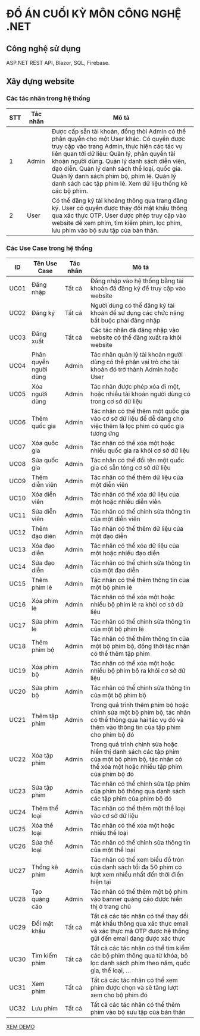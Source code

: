 # ĐỒ ÁN CUỐI KỲ MÔN CÔNG NGHỆ .NET 

## Công nghệ sử dụng
ASP.NET REST API, Blazor, SQL, Firebase.

## Xây dựng website
### **Các tác nhân trong hệ thống**

| **STT** | **Tác nhân** | **Mô tả**                                                                                                                                                                                                                                                                                                                                                                                        |
|---------|--------------|--------------------------------------------------------------------------------------------------------------------------------------------------------------------------------------------------------------------------------------------------------------------------------------------------------------------------------------------------------------------------------------------------|
| 1       | Admin        | Được cấp sẵn tài khoản, đồng thòi Admin có thể phân quyền cho một User khác. Có quyền được truy cập vào trang Admin, thực hiện các tác vụ liên quan tới dữ liệu: Quản lý, phân quyền tài khoản người dùng. Quản lý danh sách diễn viên, đạo diễn. Quản lý danh sách thể loại, quốc gia. Quản lý danh sách phim bộ, phim lẻ. Quản lý danh sách các tập phim lẻ. Xem dữ liệu thống kê các bộ phim. |
| 2       | User         | Có thể đăng ký tài khoảng thông qua trang đăng ký. User có quyền được thay đổi mật khẩu thông qua xác thực OTP. User được phép truy cập vào website để xem phim, tìm kiếm phim, lọc phim, lưu phim vào bộ sưu tập của bản thân.                                                                                                                                                                  |

### **Các Use Case trong hệ thống**

| **ID** | **Tên Use Case**      | **Tác nhân** | **Mô tả**                                                                                                                                             |
|--------|-----------------------|--------------|-------------------------------------------------------------------------------------------------------------------------------------------------------|
| UC01   | Đăng nhập             | Tất cả       | Đăng nhập vào hệ thống bằng tài khoản đã đăng ký để truy cập vào website                                                                              |
| UC02   | Đăng ký               | Tất cả       | Người dùng có thể đăng ký tài khoản để sử dụng các chức năng bắt buộc phải đăng nhập                                                                  |
| UC03   | Đăng xuất             | Tất cả       | Các tác nhân đã đăng nhập vào website có thể đăng xuất ra khỏi website                                                                                |
| UC04   | Phân quyền người dùng | Admin        | Tác nhân quản lý tài khoản người dùng có thể phân vai trò cho tài khoản đó trở thành Admin hoặc User                                                  |
| UC05   | Xóa người dùng        | Admin        | Tác nhân được phép xóa đi một, hoặc nhiều tài khoản người dùng có trong cơ sớ dữ liệu                                                                 |
| UC06   | Thêm quốc gia         | Admin        | Tác nhân có thể thêm một quốc gia vào cơ sở dữ liệu để dễ dàng cho việc thêm là lọc phim có quốc gia tương ứng                                        |
| UC07   | Xóa quốc gia          | Admin        | Tác nhân có thể xóa một hoặc nhiều quốc gia ra khỏi cơ sở dữ liệu                                                                                     |
| UC08   | Sửa quốc gia          | Admin        | Tác nhân có thể đổi tên một quốc gia có sẵn tỏng cơ sở dữ liệu                                                                                        |
| UC09   | Thêm diễn viên        | Admin        | Tác nhân có thể thêm dữ liệu của một diễn viên                                                                                                        |
| UC10   | Xóa diễn viên         | Admin        | Tác nhân có thể xóa dữ liệu của một hoặc nhiều diễn viên                                                                                              |
| UC11   | Sửa diễn viên         | Admin        | Tác nhân có thể chỉnh sửa thông tin của một diễn viên                                                                                                 |
| UC12   | Thêm đạo diẽn         | Admin        | Tác nhân có thể thêm dữ liệu của một đạo diễn                                                                                                         |
| UC13   | Xóa đạo diễn          | Admin        | Tác nhân có thể xóa dữ liệu của một hoặc nhiều đạo diễn                                                                                               |
| UC14   | Sửa đạo diễn          | Admin        | Tác nhân có thể chỉnh sửa thông tin của một đạo diễn                                                                                                  |
| UC15   | Thêm phim lẻ          | Admin        | Tác nhân có thể thêm thông tin của một bộ phim lẻ                                                                                                     |
| UC16   | Xóa phim lẻ           | Admin        | Tác nhân có thể xóa một hoặc nhiều bộ phim lẻ ra khỏi cơ sở dữ liệu                                                                                   |
| UC17   | Sửa phim lẻ           | Admin        | Tác nhân có thể chỉnh sửa thông tin của một bộ phim lẻ                                                                                                |
| UC18   | Thêm phim bộ          | Admin        | Tác nhân có thể thêm thông tin của một bộ phim bộ, đồng thời tác nhân có thể thêm tập phim                                                            |
| UC19   | Xóa phim bộ           | Admin        | Tác nhân có thể xóa một hoặc nhiều bộ phim bộ ra khỏi cơ sở dữ liệu                                                                                   |
| UC20   | Sửa phim bộ           | Admin        | Tác nhân có thể chỉnh sửa thông tin của một bộ phim bộ                                                                                                |
| UC21   | Thêm tập phim         | Admin        | Trong quá trình thêm phim bộ hoặc chỉnh sửa một bộ phim bộ, tác nhân có thể thông qua hai tác vụ đó và thêm vào thông tin của tập phim cho phim bộ đó |
| UC22   | Xóa tập phim          | Admin        | Trong quá trình chỉnh sửa hoặc hiển thị danh sách các tập phim của một bộ phim bộ, tác nhân có thể xóa một hoặc nhiều tập phim của phim bộ đó         |
| UC23   | Sửa tập phim          | Admin        | Tác nhân có thể chỉnh sửa tập phim của phim bộ thông qua danh sách các tập phim của phim bộ đó                                                        |
| UC24   | Thêm thể loại         | Admin        | Tác nhân có thể thêm một thể loại vào cơ sở dữ liệu                                                                                                   |
| UC25   | Xóa thể loại          | Admin        | Tác nhân có thể xóa một hoặc nhiều thể loại                                                                                                           |
| UC26   | Sửa thể loại          | Admin        | Tác nhân có thể chỉnh sửa thông tin của một thể loại                                                                                                  |
| UC27   | Thống kê phim         | Admin        | Tác nhân có thể xem biểu đồ tròn của danh sách tối đa 50 phim có lượt xem nhiều nhất đến thời điển hiện tại                                           |
| UC28   | Tạo quảng cáo         | Admin        | Tác nhân có thể thêm một bộ phim vào banner quảng cáo được hiển thị ở trang chủ                                                                       |
| UC29   | Đổi mật khẩu          | Tất cả       | Tất cả các tác nhân có thể thay đổi mật khẩu thông qua xác thực email và xác thực mã OTP được hệ thống gửi đến email đang được xác thực               |
| UC30   | Tìm kiếm phim         | Tất cả       | Tất cả các tác nhân có thể tìm kiếm các bộ phim thông qua từ khóa, bộ lọc danh sách phim theo năm, quốc gia, thể loại, …                              |
| UC31   | Xem phim              | Tất cả       | Tất cả các tác nhân có thể xem phim được chọn và sẽ tăng lượt xem cho bộ phim đó                                                                      |
| UC32   | Lưu phim              | Tất cả       | Tất cả các tác nhân có thể thêm phim vào bộ sưu tập của bản thân                                                                                      |

[XEM DEMO](https://www.dropbox.com/scl/fi/f3246vdqp7zrz2qaqvjx2/DEMO-CU-I-K-C-NG-NGH-.NET.mp4?rlkey=hk6ja9jpjtmgpb9tjrk76fvvi&dl=0)
